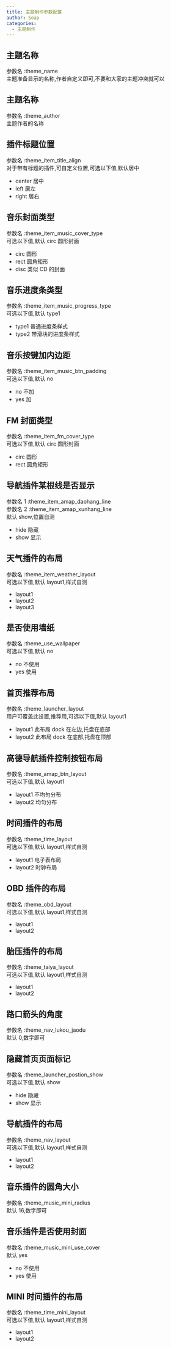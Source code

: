```yaml
---
title: 主题制作参数配置
author: Soap
categories:
  - 主题制作
---
```


## 主题名称

参数名 :theme_name<br/>
主题准备显示的名称,作者自定义即可,不要和大家的主题冲突就可以

## 主题名称

参数名 :theme_author<br/>
主题作者的名称

## 插件标题位置

参数名 :theme_item_title_align<br/>
对于带有标题的插件,可自定义位置,可选以下值,默认居中

- center 居中
- left 居左
- right 居右

## 音乐封面类型

参数名 :theme_item_music_cover_type<br/>
可选以下值,默认 circ 圆形封面

- circ 圆形
- rect 圆角矩形
- disc 类似 CD 的封面

## 音乐进度条类型

参数名 :theme_item_music_progress_type<br/>
可选以下值,默认 type1

- type1 普通进度条样式
- type2 带滑块的进度条样式

## 音乐按键加内边距

参数名 :theme_item_music_btn_padding<br/>
可选以下值,默认 no

- no 不加
- yes 加

## FM 封面类型

参数名 :theme_item_fm_cover_type<br/>
可选以下值,默认 circ 圆形封面

- circ 圆形
- rect 圆角矩形

## 导航插件某根线是否显示

参数名 1 :theme_item_amap_daohang_line<br/>
参数名 2 :theme_item_amap_xunhang_line<br/>
默认 show,位置自测

- hide 隐藏
- show 显示

## 天气插件的布局

参数名 :theme_item_weather_layout<br/>
可选以下值,默认 layout1,样式自测

- layout1
- layout2
- layout3

## 是否使用墙纸

参数名 :theme_use_wallpaper<br/>
可选以下值,默认 no

- no 不使用
- yes 使用

## 首页推荐布局

参数名 :theme_launcher_layout<br/>
用户可覆盖此设置,推荐用,可选以下值,默认 layout1

- layout1 此布局 dock 在左边,托盘在底部
- layout2 此布局 dock 在底部,托盘在顶部

## 高德导航插件控制按钮布局

参数名 :theme_amap_btn_layout<br/>
可选以下值,默认 layout1

- layout1 不均匀分布
- layout2 均匀分布

## 时间插件的布局

参数名 :theme_time_layout<br/>
可选以下值,默认 layout1,样式自测

- layout1 电子表布局
- layout2 时钟布局

## OBD 插件的布局

参数名 :theme_obd_layout<br/>
可选以下值,默认 layout1,样式自测

- layout1
- layout2

## 胎压插件的布局

参数名 :theme_taiya_layout<br/>
可选以下值,默认 layout1,样式自测

- layout1
- layout2

## 路口箭头的角度

参数名 :theme_nav_lukou_jaodu<br/>
默认 0,数字即可

## 隐藏首页页面标记

参数名 :theme_launcher_postion_show<br/>
可选以下值,默认 show

- hide 隐藏
- show 显示

## 导航插件的布局

参数名 :theme_nav_layout<br/>
可选以下值,默认 layout1,样式自测

- layout1
- layout2

## 音乐插件的圆角大小

参数名 :theme_music_mini_radius<br/>
默认 16,数字即可

## 音乐插件是否使用封面

参数名 :theme_music_mini_use_cover<br/>
默认 yes

- no 不使用
- yes 使用

## MINI 时间插件的布局

参数名 :theme_time_mini_layout<br/>
可选以下值,默认 layout1,样式自测

- layout1
- layout2

